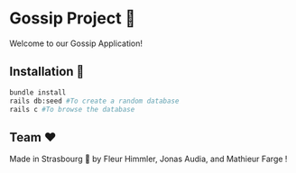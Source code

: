 # Gossip Project :mega:

Welcome to our Gossip Application! 

## Installation :wrench:

```bash
bundle install
rails db:seed #To create a random database
rails c #To browse the database
```

## Team  :heart:

Made in Strasbourg :beer: by Fleur Himmler, Jonas Audia, and Mathieur Farge ! 

